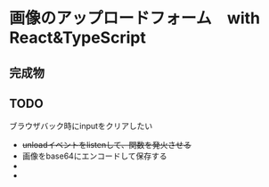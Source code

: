 # 画像のアップロードフォーム　with React&TypeScript

## 完成物

## TODO
ブラウザバック時にinputをクリアしたい
- ~~unloadイベントをlistenして、関数を発火させる~~
- 画像をbase64にエンコードして保存する
- 
-